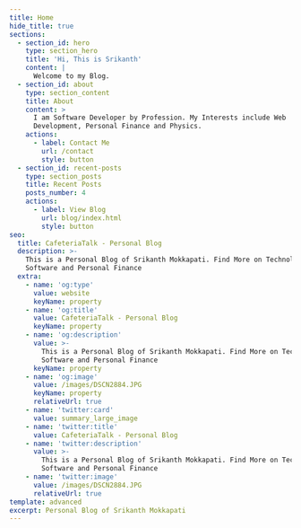 ```yaml
---
title: Home
hide_title: true
sections:
  - section_id: hero
    type: section_hero
    title: 'Hi, This is Srikanth'
    content: |
      Welcome to my Blog.
  - section_id: about
    type: section_content
    title: About
    content: >
      I am Software Developer by Profession. My Interests include Web
      Development, Personal Finance and Physics.
    actions:
      - label: Contact Me
        url: /contact
        style: button
  - section_id: recent-posts
    type: section_posts
    title: Recent Posts
    posts_number: 4
    actions:
      - label: View Blog
        url: blog/index.html
        style: button
seo:
  title: CafeteriaTalk - Personal Blog
  description: >-
    This is a Personal Blog of Srikanth Mokkapati. Find More on Technology,
    Software and Personal Finance
  extra:
    - name: 'og:type'
      value: website
      keyName: property
    - name: 'og:title'
      value: CafeteriaTalk - Personal Blog
      keyName: property
    - name: 'og:description'
      value: >-
        This is a Personal Blog of Srikanth Mokkapati. Find More on Technology,
        Software and Personal Finance
      keyName: property
    - name: 'og:image'
      value: /images/DSCN2884.JPG
      keyName: property
      relativeUrl: true
    - name: 'twitter:card'
      value: summary_large_image
    - name: 'twitter:title'
      value: CafeteriaTalk - Personal Blog
    - name: 'twitter:description'
      value: >-
        This is a Personal Blog of Srikanth Mokkapati. Find More on Technolgy,
        Software and Personal Finance
    - name: 'twitter:image'
      value: /images/DSCN2884.JPG
      relativeUrl: true
template: advanced
excerpt: Personal Blog of Srikanth Mokkapati
---
```

